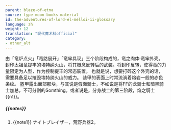 ```yaml
---
parent: blaze-of-etna
source: type-moon-books-material
id: the-adventures-of-lord-el-melloi-ii-glossary
language: zh
weight: 12
translation: "现代魔术科official"
category:
- other_alt
---
```


由「竜炉点火」「竜路展开」「竜牢具现」三个阶段构成的，竜之肉体·竜牢外壳。
封印太祖竜提丰的埃特纳火山，将其概念反转后的武装。将封印反转，使得竜的力量限定为人型，作为控制提丰的常态装置。
也就是说，想要打碎这个外壳的话，需要具备足以摧毁埃特纳火山的威力。
装甲的表面上时常流淌着熔岩一般的赤色条纹。
盔甲露出面部那块，与其说是假面骑士，不如说是将FF的龙骑士和暗黑骑士加总，不可分割的Somthing。或者说是，分身战士的第三阶段，焰之騎士{{n1}}。

##### {{notes}}

1. {{note1}} ナイトブレイザー，荒野兵器2。
